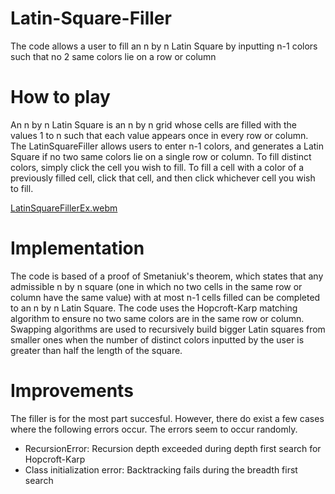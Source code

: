 # Latin-Square-Filler
The code allows a user to fill an n by n Latin Square by inputting n-1 colors such that no 2 same colors lie on a row or column

# How to play
An n by n Latin Square is an n by n grid whose cells are filled with the values 1 to n such that each value appears once in every row or column. The LatinSquareFiller allows
users to enter n-1 colors, and generates a Latin Square if no two same colors lie on a single row or column. To fill distinct colors, simply click the cell you wish to fill.
To fill a cell with a color of a previously filled cell, click that cell, and then click whichever cell you wish to fill. 

[LatinSquareFillerEx.webm](https://user-images.githubusercontent.com/107969255/183511290-ac234c7d-152f-401b-9a47-53c8b0787fda.webm)


# Implementation

The code is based of a proof of Smetaniuk's theorem, which states that any admissible n by n square (one in which no two cells in the same row or column
have the same value) with at most n-1 cells filled can be completed to an n by n Latin Square. The code uses the Hopcroft-Karp matching algorithm to ensure no two same colors
are in the same row or column. Swapping algorithms are used to recursively build bigger Latin squares from smaller ones when the number of distinct colors inputted by the user
is greater than half the length of the square.

# Improvements

The filler is for the most part succesful. However, there do exist a few cases where the following errors occur. The errors seem to occur randomly.
- RecursionError: Recursion depth exceeded during depth first search for Hopcroft-Karp
- Class initialization error: Backtracking fails during the breadth first search
